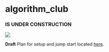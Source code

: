 # algorithm_club

### IS UNDER CONSTRUCTION

![](https://media.giphy.com/media/89U4ODjFSNdV6/giphy.gif)

**Draft** Plan for setup and jump start located [here](/course_setup.md).

